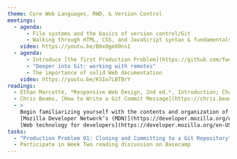```yaml
---
theme: Core Web Languages, RWD, & Version Control
meetings:
  - agenda:
      - File systems and the basics of version control/Git
      - Walking through HTML, CSS, and JavaScript syntax & fundamentals, with a Git assist
    video: https://youtu.be/B6xOgmX0nsI
  - agenda:
      - Introduce [the first Production Problem](https://github.com/fwd-2020/fwd-production-problems/) and turn-in procedure
      - "Deeper into Git: working with remotes"
      - The importance of solid Web documentation
    video: https://youtu.be/KSIo7LBTBrY
readings:
  - Ethan Marcotte, *Responsive Web Design, 2nd ed.*, Introduction; Chapter&nbsp;1
  - Chris Beams, [How to Write a Git Commit Message](https://chris.beams.io/posts/git-commit/)
  - >
    Begin familiarizing yourself with the contents and organization of
    [Mozilla Developer Network’s (MDN)](https://developer.mozilla.org/en-US/)
    [Web technology for developers](https://developer.mozilla.org/en-US/docs/Web)
tasks:
  - "Production Problem 01: Cloning and Committing to a Git Repository"
  - Participate in Week Two reading discussion on Basecamp
---
```

